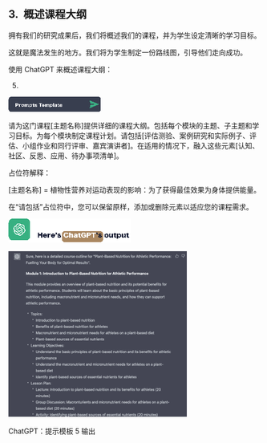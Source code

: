 ## 3.  概述课程大纲

拥有我们的研究成果后，我们将概述我们的课程，并为学生设定清晰的学习目标。

这就是魔法发生的地方。我们将为学生制定一份路线图，引导他们走向成功。

使用 ChatGPT 来概述课程大纲：

5.

![image](img/image-6ZO5AGTC.png)

请为这门课程[主题名称]提供详细的课程大纲。包括每个模块的主题、子主题和学习目标。为每个模块制定课程计划。请包括[评估测验、案例研究和实际例子、评估、小组作业和同行评审、嘉宾演讲者]。在适用的情况下，融入这些元素[认知、社区、反思、应用、待办事项清单]。

占位符解释：

[主题名称] = 植物性营养对运动表现的影响：为了获得最佳效果为身体提供能量。

在“请包括”占位符中，您可以保留原样，添加或删除元素以适应您的课程需求。

![image](img/image-41PNAMB2.png)

![image](img/image-2S97KL0C.png)

ChatGPT：提示模板 5 输出

